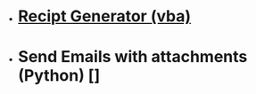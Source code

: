  - # [Recipt Generator (vba)](https://github.com/lfteixeira996/my_own_scripts/tree/main/Recipt_Generator)

 - # Send Emails with attachments (Python) []
